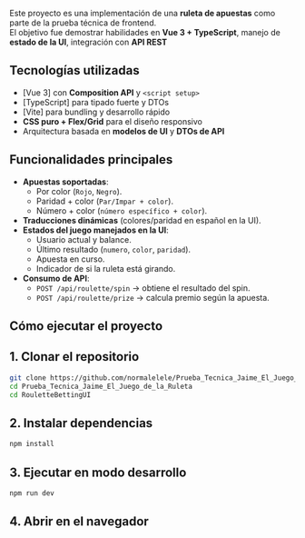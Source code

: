Este proyecto es una implementación de una **ruleta de apuestas** como parte de la prueba técnica de frontend.  
El objetivo fue demostrar habilidades en **Vue 3 + TypeScript**, manejo de **estado de la UI**, integración con **API REST**

## Tecnologías utilizadas

- [Vue 3] con **Composition API** y `<script setup>`
- [TypeScript] para tipado fuerte y DTOs
- [Vite] para bundling y desarrollo rápido
- **CSS puro + Flex/Grid** para el diseño responsivo
- Arquitectura basada en **modelos de UI** y **DTOs de API**

## Funcionalidades principales

- **Apuestas soportadas**:
  - Por color (`Rojo`, `Negro`).
  - Paridad + color (`Par/Impar + color`).
  - Número + color (`número específico + color`).
- **Traducciones dinámicas** (colores/paridad en español en la UI).
- **Estados del juego manejados en la UI**:
  - Usuario actual y balance.
  - Último resultado (`numero`, `color`, `paridad`).
  - Apuesta en curso.
  - Indicador de si la ruleta está girando.
- **Consumo de API**:
  - `POST /api/roulette/spin` → obtiene el resultado del spin.
  - `POST /api/roulette/prize` → calcula premio según la apuesta.

## Cómo ejecutar el proyecto

## 1. Clonar el repositorio
```bash
git clone https://github.com/normalelele/Prueba_Tecnica_Jaime_El_Juego_de_la_Ruleta.git
cd Prueba_Tecnica_Jaime_El_Juego_de_la_Ruleta
cd RouletteBettingUI
``` 

## 2. Instalar dependencias
```bash
npm install
``` 

## 3. Ejecutar en modo desarrollo
```bash
npm run dev
```

## 4. Abrir en el navegador
